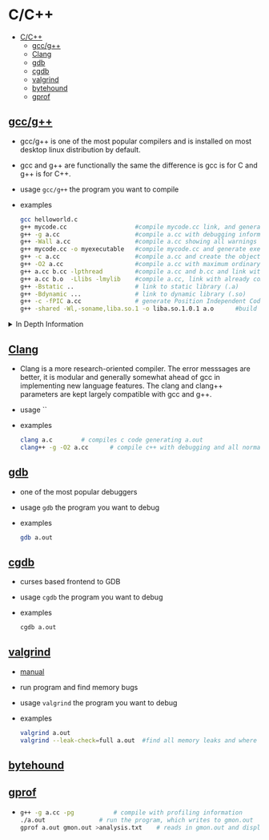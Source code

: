 # C/C++

- [C/C++](#cc)
  - [gcc/g++](#gccg)
  - [Clang](#clang)
  - [gdb](#gdb)
  - [cgdb](#cgdb)
  - [valgrind](#valgrind)
  - [bytehound](#bytehound)
  - [gprof](#gprof)

## [gcc/g++]([http://manpages.ubuntu.com/manpages/jammy/en/man1/gcc.1.html])

- gcc/g++ is one of the most popular compilers and is installed on most desktop linux distribution by default.
- gcc and g++ are functionally the same the difference is gcc is for C and g++ is for C++.
- usage `gcc/g++` the program you want to compile
- examples

  ```bash
  gcc helloworld.c
  g++ mycode.cc                   #compile mycode.cc link, and generate executable a.out
  g++ -g a.cc                     #compile a.cc with debugging information
  g++ -Wall a.cc                  #compile a.cc showing all warnings (clean your code!)
  g++ mycode.cc -o myexecutable   #compile mycode.cc and generate executable myexecutable
  g++ -c a.cc                     #compile a.cc and create the object file a.o
  g++ -O2 a.cc                    #compile a.cc with maximum ordinary optimization
  g++ a.cc b.cc -lpthread         #compile a.cc and b.cc and link with pthread library
  g++ a.cc b.o  -Llibs -lmylib    #compile a.cc, link with already compiled b.o with library in directory libs libmylib.a or libmylib.so (on linux)
  g++ -Bstatic ..                 # link to static library (.a)
  g++ -Bdynamic ...               # link to dynamic library (.so)
  g++ -c -fPIC a.cc               # generate Position Independent Code suitable for putting in shared object
  g++ -shared -Wl,-soname,liba.so.1 -o liba.so.1.0.1 a.o	  #build dynamic library
  ```

<details><summary>In Depth Information</summary>
- gcc vs g++
- Flags
  - Optimizing
    - -O0 This is the default. this has the fastest compile time and is bent for debugging
    - -O1 Optimize This turns on basic optimizations
    - -O2 Optimize even more. This turns on nearly all supported optimizations that that gcc has.
    - -O3 Optimize yet more. This turns on all optimizations and can cause problems.
  - Debugging
    - -g This is the Debugging flag to use [gdb/cgdb](./gdb-cgdb.md)

- Link Library
  - libxxx.a                # static link library (archive)
  - libxxx.so               # dynamic link library on linux
  - xxx.lib                 # front end sort of equivalent to .a on windows
  - xxx.dll                 # dynamic link library on Windows
  - xxx.dylib               # dynamic link library on Mac OSX

- Position Independent Code
</details>

## [Clang](http://manpages.ubuntu.com/manpages/jammy/en/man3/Clang.3.html)

- Clang is a more research-oriented compiler. The error messsages are better, it is modular and generally somewhat ahead of gcc in implementing new language features. The clang and clang++ parameters are kept largely compatible with gcc and g++.

- usage ``
- examples

  ```bash
  clang a.c		   # compiles c code generating a.out
  clang++ -g -O2 a.cc	   # compile c++ with debugging and all normal optimization on
  
  ```

## [gdb](http://manpages.ubuntu.com/manpages/jammy/en/man1/gdb.1.html)

- one of the most popular debuggers
- usage `gdb` the program you want to debug
- examples

  ```bash
  gdb a.out
  ```

## [cgdb](http://manpages.ubuntu.com/manpages/jammy/en/man1/cgdb.1.html)

- curses based frontend to GDB
- usage `cgdb` the program you want to debug
- examples

  ```bash
  cgdb a.out
  ```

## [valgrind](http://manpages.ubuntu.com/manpages/jammy/en/man1/valgrind.1.html)

- [manual](https://valgrind.org/docs/manual/manual.html)
- run program and find memory bugs
- usage `valgrind` the program you want to debug
- examples

  ```bash
  valgrind a.out
  valgrind --leak-check=full a.out  #find all memory leaks and where they occurred
  ```

## [bytehound](https://github.com/koute/bytehound/releases)

## [gprof](http://manpages.ubuntu.com/manpages/jammy/en/man1/gprof.1.html)

-
  ```bash
  g++ -g a.cc -pg           # compile with profiling information
  ./a.out     		    # run the program, which writes to gmon.out
  gprof a.out gmon.out >analysis.txt    # reads in gmon.out and displays the profiling information
  ```
